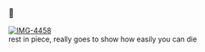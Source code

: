 ### 🙏

<a href="https://ibb.co/3hqL6HN"><img src="https://i.ibb.co/XJgv0Ts/IMG-4458.jpg" alt="IMG-4458" border="0"></a><br />
rest in piece, really goes to show how easily you can die

<!--
**TLShotz/TLShotz** is a ✨ _special_ ✨ repository because its `README.md` (this file) appears on your GitHub profile.

Here are some ideas to get you started:

- 🔭 I’m currently working on ...
- 🌱 I’m currently learning ...
- 👯 I’m looking to collaborate on ...
- 🤔 I’m looking for help with ...
- 💬 Ask me about ...
- 📫 How to reach me: ...
- 😄 Pronouns: ...
- ⚡ Fun fact: ...
-->
